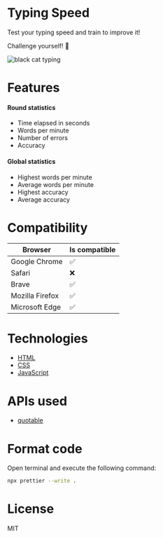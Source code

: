 # Typing Speed

Test your typing speed and train to improve it!

Challenge yourself! 💪

![black cat typing](https://media.giphy.com/media/JIX9t2j0ZTN9S/giphy.gif)

# Features

#### Round statistics

- Time elapsed in seconds
- Words per minute
- Number of errors
- Accuracy

#### Global statistics

- Highest words per minute
- Average words per minute
- Highest accuracy
- Average accuracy

# Compatibility

| Browser | Is compatible |
| -- | -- |
| Google Chrome | ✅ |
| Safari | ❌ |
| Brave | ✅ |
| Mozilla Firefox | ✅ |
| Microsoft Edge | ✅ |

# Technologies

- [HTML](https://developer.mozilla.org/en-US/docs/Web/HTML)
- [CSS](https://developer.mozilla.org/en-US/docs/Web/CSS)
- [JavaScript](https://developer.mozilla.org/en-US/docs/Learn/JavaScript)

# APIs used

- [quotable](https://github.com/lukePeavey/quotable)

# Format code

Open terminal and execute the following command:

```bash
npx prettier --write .
```

# License

MIT